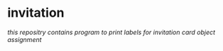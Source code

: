 # invitation
_this repositry contains program to print labels for invitation card_
_object assignment_
